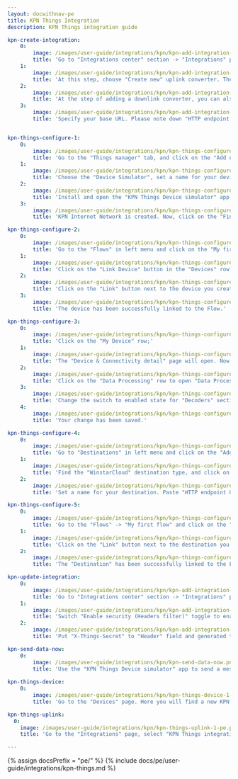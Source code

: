 ```yaml
---
layout: docwithnav-pe
title: KPN Things Integration
description: KPN Things integration guide

kpn-create-integration:
    0:
        image: /images/user-guide/integrations/kpn/kpn-add-integration-1-pe.png
        title: 'Go to "Integrations center" section -> "Integrations" page and click "plus" button to create new integration. Select type "KPN Things". Click "Next";'
    1:
        image: /images/user-guide/integrations/kpn/kpn-add-integration-2-pe.png
        title: 'At this step, choose "Create new" uplink converter. The new converter will contain necessary code to convert incoming data and click "Next";'
    2:
        image: /images/user-guide/integrations/kpn/kpn-add-integration-3-pe.png
        title: 'At the step of adding a downlink converter, you can also select a previously created or create a new downlink converter. But for now, leave the "Downlink data converter" field empty. Click "Skip";'
    3:
        image: /images/user-guide/integrations/kpn/kpn-add-integration-4-pe.png
        title: 'Specify your base URL. Please note down "HTTP endpoint URL" we will use this value later. Then, click the "Add" button. KPN Things integration is created.'


kpn-things-configure-1:
    0:
        image: /images/user-guide/integrations/kpn/kpn-things-configure-1-pe.png
        title: 'Go to the "Things manager" tab, and click on the "Add new device";'
    1:
        image: /images/user-guide/integrations/kpn/kpn-things-configure-2-pe.png
        title: 'Choose the "Device Simulator", set a name for your device, and click on the "Add device" button;'
    2:
        image: /images/user-guide/integrations/kpn/kpn-things-configure-3-pe.png
        title: 'Install and open the "KPN Things Device simulator" app on your phone. Follow the instructions on your phone to scan this QR code. Then, click on the "Add Network Info" button;'
    3:
        image: /images/user-guide/integrations/kpn/kpn-things-configure-4-pe.png
        title: 'KPN Internet Network is created. Now, click on the "Finish" button.'

kpn-things-configure-2:
    0:
        image: /images/user-guide/integrations/kpn/kpn-things-configure-5-pe.png
        title: 'Go to the "Flows" in left menu and click on the "My first flow" row;'
    1:
        image: /images/user-guide/integrations/kpn/kpn-things-configure-6-pe.png
        title: 'Click on the "Link Device" button in the "Devices" row;'
    2:
        image: /images/user-guide/integrations/kpn/kpn-things-configure-7-pe.png
        title: 'Click on the "Link" button next to the device you created earlier;'
    3:
        image: /images/user-guide/integrations/kpn/kpn-things-configure-8-pe.png
        title: 'The device has been successfully linked to the Flow.'

kpn-things-configure-3:
    0:
        image: /images/user-guide/integrations/kpn/kpn-things-configure-9-pe.png
        title: 'Click on the "My Device" row;'
    1:
        image: /images/user-guide/integrations/kpn/kpn-things-configure-10-pe.png
        title: 'The "Device & Connectivity detail" page will open. Now, go to the "Flows" tab, and click on "My first flow" row;'
    2:
        image: /images/user-guide/integrations/kpn/kpn-things-configure-11-pe.png
        title: 'Click on the "Data Processing" row to open "Data Processing details" page;'
    3:
        image: /images/user-guide/integrations/kpn/kpn-things-configure-12-pe.png
        title: 'Change the switch to enabled state for "Decoders" section;'
    4:
        image: /images/user-guide/integrations/kpn/kpn-things-configure-13-pe.png
        title: 'Your change has been saved.'

kpn-things-configure-4:
    0:
        image: /images/user-guide/integrations/kpn/kpn-things-configure-14-pe.png
        title: 'Go to "Destinations" in left menu and click on the "Add new Destination" button;'
    1:
        image: /images/user-guide/integrations/kpn/kpn-things-configure-15-pe.png
        title: 'Find the "WinstarCloud" destination type, and click on "Choose WinstarCloud" button;'
    2:
        image: /images/user-guide/integrations/kpn/kpn-things-configure-16-pe.png
        title: 'Set a name for your destination. Paste "HTTP endpoint URL" from WinstarCloud integration page to "HTTP endpoint URL" field. Now, click on the "Generate" button, and save generated value. We will use it on WinstarCloud. Finally, click on the "Add WinstarCloud Destination" button.'

kpn-things-configure-5:
    0:
        image: /images/user-guide/integrations/kpn/kpn-things-configure-17-pe.png
        title: 'Go to the "Flows" -> "My first flow" and click on the "Link Destination" button in the "Destinations" row;'
    1:
        image: /images/user-guide/integrations/kpn/kpn-things-configure-18-pe.png
        title: 'Click on the "Link" button next to the destination you created earlier;'
    2:
        image: /images/user-guide/integrations/kpn/kpn-things-configure-19-pe.png
        title: 'The "Destination" has been successfully linked to the Flow.'

kpn-update-integration:
    0:
        image: /images/user-guide/integrations/kpn/kpn-add-integration-5-pe.png
        title: 'Go to "Integrations center" section -> "Integrations" page and click on the integration you created earlier. Click on "Edit" button to enter edit mode.'
    1:
        image: /images/user-guide/integrations/kpn/kpn-add-integration-6-pe.png
        title: 'Switch "Enable security (Headers filter)" toggle to enabled state and click "Add" button in "Headers filter" section.'
    2:
        image: /images/user-guide/integrations/kpn/kpn-add-integration-7-pe.png
        title: 'Put "X-Things-Secret" to "Header" field and generated token to "Value" field. Finally, apply changes.'

kpn-send-data-now:
    0:
        image: /images/user-guide/integrations/kpn/kpn-send-data-now.png
        title: 'Use the "KPN Things Device simulator" app to send a message with the data to the WinstarCloud. Click the "Send data now" button.'
    
kpn-things-device:
    0:
        image: /images/user-guide/integrations/kpn/kpn-things-device-1-pe.png
        title: 'Go to the "Devices" page. Here you will find a new KPN Device and information about it as well as the telemetry that we sent to the device.'

kpn-things-uplink:
  0:
    image: /images/user-guide/integrations/kpn/kpn-things-uplink-1-pe.png
    title: 'Go to the "Integrations" page, select "KPN Things integration" and navigate to the "Events" tab. There you&#39;ll see the message consumed by the KPN Things integration.'

---
```

{% assign docsPrefix = "pe/" %}
{% include docs/pe/user-guide/integrations/kpn-things.md %}